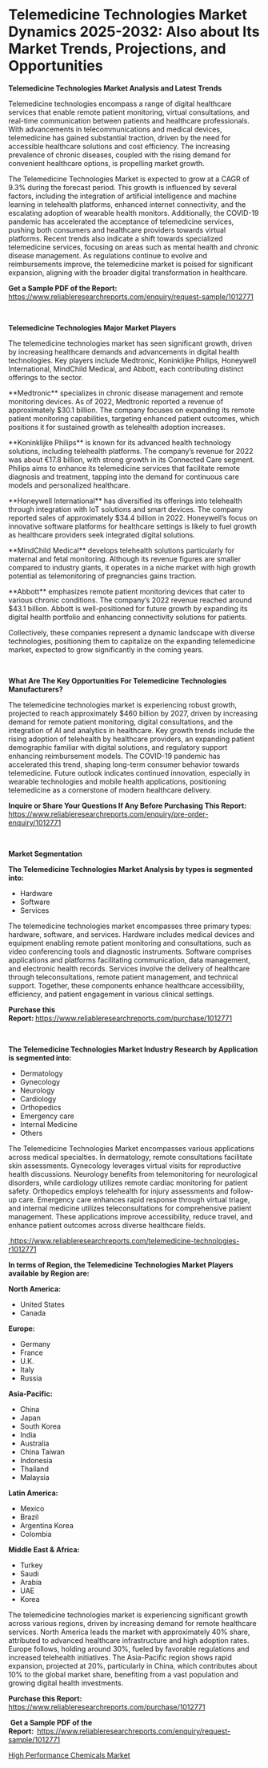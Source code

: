 <p><h1>Telemedicine Technologies Market Dynamics 2025-2032: Also about Its Market Trends, Projections, and Opportunities</h1></p><p><strong>Telemedicine Technologies Market Analysis and Latest Trends</strong></p>
<p><p>Telemedicine technologies encompass a range of digital healthcare services that enable remote patient monitoring, virtual consultations, and real-time communication between patients and healthcare professionals. With advancements in telecommunications and medical devices, telemedicine has gained substantial traction, driven by the need for accessible healthcare solutions and cost efficiency. The increasing prevalence of chronic diseases, coupled with the rising demand for convenient healthcare options, is propelling market growth.</p><p>The Telemedicine Technologies Market is expected to grow at a CAGR of 9.3% during the forecast period. This growth is influenced by several factors, including the integration of artificial intelligence and machine learning in telehealth platforms, enhanced internet connectivity, and the escalating adoption of wearable health monitors. Additionally, the COVID-19 pandemic has accelerated the acceptance of telemedicine services, pushing both consumers and healthcare providers towards virtual platforms. Recent trends also indicate a shift towards specialized telemedicine services, focusing on areas such as mental health and chronic disease management. As regulations continue to evolve and reimbursements improve, the telemedicine market is poised for significant expansion, aligning with the broader digital transformation in healthcare.</p></p>
<p><strong>Get a Sample PDF of the Report:&nbsp;</strong> <a href="https://www.reliableresearchreports.com/enquiry/request-sample/1012771?utm_campaign=1558&utm_medium=2&utm_source=Github&utm_content=ia&utm_term=05032025&utm_id=telemedicine-technologies">https://www.reliableresearchreports.com/enquiry/request-sample/1012771</a></p>
<p>&nbsp;</p>
<p><strong>Telemedicine Technologies Major Market Players</strong></p>
<p><p>The telemedicine technologies market has seen significant growth, driven by increasing healthcare demands and advancements in digital health technologies. Key players include Medtronic, Koninklijke Philips, Honeywell International, MindChild Medical, and Abbott, each contributing distinct offerings to the sector.</p><p>**Medtronic** specializes in chronic disease management and remote monitoring devices. As of 2022, Medtronic reported a revenue of approximately $30.1 billion. The company focuses on expanding its remote patient monitoring capabilities, targeting enhanced patient outcomes, which positions it for sustained growth as telehealth adoption increases.</p><p>**Koninklijke Philips** is known for its advanced health technology solutions, including telehealth platforms. The company’s revenue for 2022 was about €17.8 billion, with strong growth in its Connected Care segment. Philips aims to enhance its telemedicine services that facilitate remote diagnosis and treatment, tapping into the demand for continuous care models and personalized healthcare.</p><p>**Honeywell International** has diversified its offerings into telehealth through integration with IoT solutions and smart devices. The company reported sales of approximately $34.4 billion in 2022. Honeywell’s focus on innovative software platforms for healthcare settings is likely to fuel growth as healthcare providers seek integrated digital solutions.</p><p>**MindChild Medical** develops telehealth solutions particularly for maternal and fetal monitoring. Although its revenue figures are smaller compared to industry giants, it operates in a niche market with high growth potential as telemonitoring of pregnancies gains traction.</p><p>**Abbott** emphasizes remote patient monitoring devices that cater to various chronic conditions. The company’s 2022 revenue reached around $43.1 billion. Abbott is well-positioned for future growth by expanding its digital health portfolio and enhancing connectivity solutions for patients.</p><p>Collectively, these companies represent a dynamic landscape with diverse technologies, positioning them to capitalize on the expanding telemedicine market, expected to grow significantly in the coming years.</p></p>
<p>&nbsp;</p>
<p><strong>What Are The Key Opportunities For Telemedicine Technologies Manufacturers?</strong></p>
<p><p>The telemedicine technologies market is experiencing robust growth, projected to reach approximately $460 billion by 2027, driven by increasing demand for remote patient monitoring, digital consultations, and the integration of AI and analytics in healthcare. Key growth trends include the rising adoption of telehealth by healthcare providers, an expanding patient demographic familiar with digital solutions, and regulatory support enhancing reimbursement models. The COVID-19 pandemic has accelerated this trend, shaping long-term consumer behavior towards telemedicine. Future outlook indicates continued innovation, especially in wearable technologies and mobile health applications, positioning telemedicine as a cornerstone of modern healthcare delivery.</p></p>
<p><strong>Inquire or Share Your Questions If Any Before Purchasing This Report:</strong> <a href="https://www.reliableresearchreports.com/enquiry/pre-order-enquiry/1012771?utm_campaign=1558&utm_medium=2&utm_source=Github&utm_content=ia&utm_term=05032025&utm_id=telemedicine-technologies">https://www.reliableresearchreports.com/enquiry/pre-order-enquiry/1012771</a></p>
<p>&nbsp;</p>
<p><strong>Market Segmentation</strong></p>
<p><strong>The Telemedicine Technologies Market Analysis by types is segmented into:</strong></p>
<p><ul><li>Hardware</li><li>Software</li><li>Services</li></ul></p>
<p><p>The telemedicine technologies market encompasses three primary types: hardware, software, and services. Hardware includes medical devices and equipment enabling remote patient monitoring and consultations, such as video conferencing tools and diagnostic instruments. Software comprises applications and platforms facilitating communication, data management, and electronic health records. Services involve the delivery of healthcare through teleconsultations, remote patient management, and technical support. Together, these components enhance healthcare accessibility, efficiency, and patient engagement in various clinical settings.</p></p>
<p><strong>Purchase this Report:&nbsp;</strong><a href="https://www.reliableresearchreports.com/purchase/1012771?utm_campaign=1558&utm_medium=2&utm_source=Github&utm_content=ia&utm_term=05032025&utm_id=telemedicine-technologies">https://www.reliableresearchreports.com/purchase/1012771</a></p>
<p>&nbsp;</p>
<p><strong>The Telemedicine Technologies Market Industry Research by Application is segmented into:</strong></p>
<p><ul><li>Dermatology</li><li>Gynecology</li><li>Neurology</li><li>Cardiology</li><li>Orthopedics</li><li>Emergency care</li><li>Internal Medicine</li><li>Others</li></ul></p>
<p><p>The Telemedicine Technologies Market encompasses various applications across medical specialties. In dermatology, remote consultations facilitate skin assessments. Gynecology leverages virtual visits for reproductive health discussions. Neurology benefits from telemonitoring for neurological disorders, while cardiology utilizes remote cardiac monitoring for patient safety. Orthopedics employs telehealth for injury assessments and follow-up care. Emergency care enhances rapid response through virtual triage, and internal medicine utilizes teleconsultations for comprehensive patient management. These applications improve accessibility, reduce travel, and enhance patient outcomes across diverse healthcare fields.</p></p>
<p><a href="https://www.reliableresearchreports.com/telemedicine-technologies-r1012771?utm_campaign=1558&utm_medium=2&utm_source=Github&utm_content=ia&utm_term=05032025&utm_id=telemedicine-technologies">&nbsp;https://www.reliableresearchreports.com/telemedicine-technologies-r1012771</a></p>
<p><strong>In terms of Region, the Telemedicine Technologies Market Players available by Region are:</strong></p>
<p>
    <p> <strong> North America: </strong>
        <ul>
            <li>United States</li>
            <li>Canada</li>
        </ul>
        </p> 
    <p> <strong> Europe: </strong>
        <ul>
            <li>Germany</li>
            <li>France</li>
            <li>U.K.</li>
            <li>Italy</li>
            <li>Russia</li>
        </ul>
        </p> 
    <p> <strong> Asia-Pacific: </strong>
        <ul>
            <li>China</li>
            <li>Japan</li>
            <li>South Korea</li>
            <li>India</li>
            <li>Australia</li>
            <li>China Taiwan</li>
            <li>Indonesia</li>
            <li>Thailand</li>
            <li>Malaysia</li>
        </ul>
        </p> 
    <p> <strong> Latin America: </strong>
        <ul>
            <li>Mexico</li>
            <li>Brazil</li>
            <li>Argentina Korea</li>
            <li>Colombia</li>
        </ul>
        </p> 
    <p> <strong> Middle East & Africa: </strong>
        <ul>
            <li>Turkey</li>
            <li>Saudi</li>
            <li>Arabia</li>
            <li>UAE</li>
            <li>Korea</li>
        </ul>
    </p>
    </p>
<p><p>The telemedicine technologies market is experiencing significant growth across various regions, driven by increasing demand for remote healthcare services. North America leads the market with approximately 40% share, attributed to advanced healthcare infrastructure and high adoption rates. Europe follows, holding around 30%, fueled by favorable regulations and increased telehealth initiatives. The Asia-Pacific region shows rapid expansion, projected at 20%, particularly in China, which contributes about 10% to the global market share, benefiting from a vast population and growing digital health investments.</p></p>
<p><strong>Purchase this Report: </strong><a href="https://www.reliableresearchreports.com/purchase/1012771?utm_campaign=1558&utm_medium=2&utm_source=Github&utm_content=ia&utm_term=05032025&utm_id=telemedicine-technologies">https://www.reliableresearchreports.com/purchase/1012771</a></p>
<p>&nbsp;<strong>Get a Sample PDF of the Report:&nbsp;&nbsp;</strong><a href="https://www.reliableresearchreports.com/enquiry/request-sample/1012771?utm_campaign=1558&utm_medium=2&utm_source=Github&utm_content=ia&utm_term=05032025&utm_id=telemedicine-technologies">https://www.reliableresearchreports.com/enquiry/request-sample/1012771</a></p>
<p><strong></strong></p>
<p><p><a href="https://github.com/castoriffic/Market-Research-Report-List-5/blob/main/high-performance-chemicals-market.md?utm_campaign=1558&utm_medium=2&utm_source=Github&utm_content=ia&utm_term=05032025&utm_id=telemedicine-technologies">High Performance Chemicals Market</a></p></p>